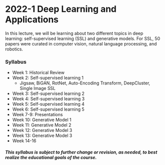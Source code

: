 # 2022-1 Deep Learning and Applications

In this lecture, we will be learning about two different topics in deep learning: self-supervised learning (SSL) and generative models. For SSL, 50 papers were curated in computer vision, natural language processing, and robotics. 

### Syllabus
- Week 1: Historical Review
- Week 2: Self-supervised learning 1
  - Jigsaw, BiGAN, RotNet, Auto-Encoding Transform, DeepCluster, Single Image SSL
- Week 3: Self-supervised learning 2
- Week 4: Self-supervised learning 3
- Week 5: Self-supervised learning 4
- Week 6: Self-supervised learning 5
- Week 7-9: Presentations
- Week 10: Generative Model 1
- Week 11: Generative Model 2
- Week 12: Generative Model 3
- Week 13: Generative Model 3
- Week 14-16

##### This syllabus is subject to further change or revision, as needed, to best realize the educational goals of the course.
